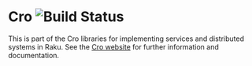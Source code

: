 # Cro ![Build Status](https://github.com/croservices/cro/actions/workflows/ci.yml/badge.svg)

This is part of the Cro libraries for implementing services and distributed
systems in Raku. See the [Cro website](https://cro.services/) for further
information and documentation.
